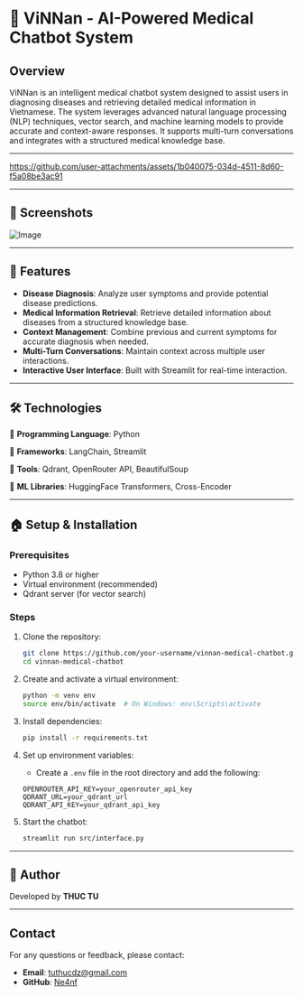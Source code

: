 # 💊 ViNNan - AI-Powered Medical Chatbot System

## Overview

ViNNan is an intelligent medical chatbot system designed to assist users in diagnosing diseases and retrieving detailed medical information in Vietnamese. The system leverages advanced natural language processing (NLP) techniques, vector search, and machine learning models to provide accurate and context-aware responses. It supports multi-turn conversations and integrates with a structured medical knowledge base.

---

https://github.com/user-attachments/assets/1b040075-034d-4511-8d60-f5a08be3ac91

---

## 📸 Screenshots
![Image](https://github.com/user-attachments/assets/c448a1d0-44b4-4bf3-8fe8-ff6a85d7f3b2)

---

## 🚀 Features

* **Disease Diagnosis**: Analyze user symptoms and provide potential disease predictions.
* **Medical Information Retrieval**: Retrieve detailed information about diseases from a structured knowledge base.
* **Context Management**: Combine previous and current symptoms for accurate diagnosis when needed.
* **Multi-Turn Conversations**: Maintain context across multiple user interactions.
* **Interactive User Interface**: Built with Streamlit for real-time interaction.

---

## 🛠️ Technologies 

🔹 **Programming Language**: Python

🔹 **Frameworks**: LangChain, Streamlit

🔹 **Tools**: Qdrant, OpenRouter API, BeautifulSoup

🔹 **ML Libraries**: HuggingFace Transformers, Cross-Encoder

---

## 🏠 Setup & Installation

### Prerequisites

* Python 3.8 or higher
* Virtual environment (recommended)
* Qdrant server (for vector search)

### Steps

1. Clone the repository:

   ```bash
   git clone https://github.com/your-username/vinnan-medical-chatbot.git
   cd vinnan-medical-chatbot
   ```

2. Create and activate a virtual environment:

   ```bash
   python -m venv env
   source env/bin/activate  # On Windows: env\Scripts\activate
   ```

3. Install dependencies:

   ```bash
   pip install -r requirements.txt
   ```

4. Set up environment variables:

   * Create a `.env` file in the root directory and add the following:

   ```plaintext
   OPENROUTER_API_KEY=your_openrouter_api_key
   QDRANT_URL=your_qdrant_url
   QDRANT_API_KEY=your_qdrant_api_key
   ```
5. Start the chatbot:

   ```bash
   streamlit run src/interface.py
   ```

---
## 👤 Author

Developed by **THUC TU**

---


## Contact

For any questions or feedback, please contact:

* **Email**: [tuthucdz@gmail.com](mailto:tuthucdz@gmail.com)
* **GitHub**: [Ne4nf](https://github.com/Ne4nf)


